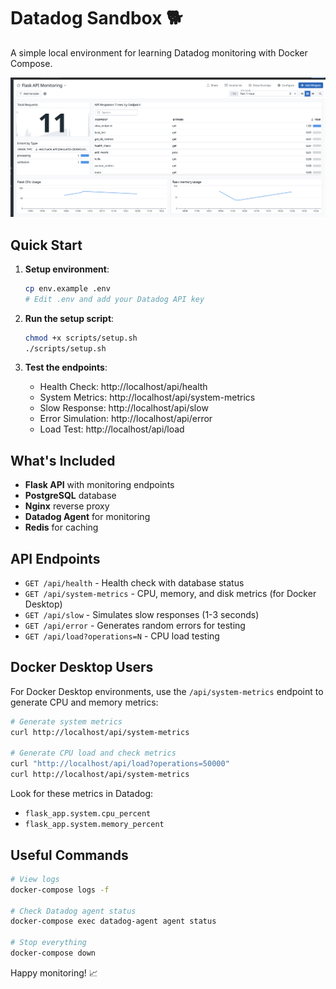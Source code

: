 # Datadog Sandbox 🐕

A simple local environment for learning Datadog monitoring with Docker Compose.

![Dashboard](./public/dashboard.png)

## Quick Start

1. **Setup environment**:
   ```bash
   cp env.example .env
   # Edit .env and add your Datadog API key
   ```

2. **Run the setup script**:
   ```bash
   chmod +x scripts/setup.sh
   ./scripts/setup.sh
   ```

3. **Test the endpoints**:
   - Health Check: http://localhost/api/health
   - System Metrics: http://localhost/api/system-metrics
   - Slow Response: http://localhost/api/slow
   - Error Simulation: http://localhost/api/error
   - Load Test: http://localhost/api/load

## What's Included

- **Flask API** with monitoring endpoints
- **PostgreSQL** database
- **Nginx** reverse proxy
- **Datadog Agent** for monitoring
- **Redis** for caching

## API Endpoints

- `GET /api/health` - Health check with database status
- `GET /api/system-metrics` - CPU, memory, and disk metrics (for Docker Desktop)
- `GET /api/slow` - Simulates slow responses (1-3 seconds)
- `GET /api/error` - Generates random errors for testing
- `GET /api/load?operations=N` - CPU load testing

## Docker Desktop Users

For Docker Desktop environments, use the `/api/system-metrics` endpoint to generate CPU and memory metrics:

```bash
# Generate system metrics
curl http://localhost/api/system-metrics

# Generate CPU load and check metrics
curl "http://localhost/api/load?operations=50000"
curl http://localhost/api/system-metrics
```

Look for these metrics in Datadog:
- `flask_app.system.cpu_percent`
- `flask_app.system.memory_percent`

## Useful Commands

```bash
# View logs
docker-compose logs -f

# Check Datadog agent status
docker-compose exec datadog-agent agent status

# Stop everything
docker-compose down
```

Happy monitoring! 📈